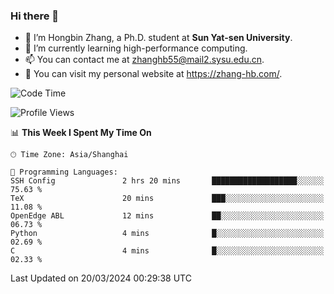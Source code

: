 ### Hi there 👋

- 🔭 I’m Hongbin Zhang, a Ph.D. student at **Sun Yat-sen University**.
- 🌱 I’m currently learning high-performance computing.
- 📫 You can contact me at zhanghb55@mail2.sysu.edu.cn.
- 👀 You can visit my personal website at https://zhang-hb.com/.

<!--START_SECTION:waka-->
![Code Time](http://img.shields.io/badge/Code%20Time-309%20hrs%2034%20mins-blue)

![Profile Views](http://img.shields.io/badge/Profile%20Views-0-blue)

📊 **This Week I Spent My Time On** 

```text
🕑︎ Time Zone: Asia/Shanghai

💬 Programming Languages: 
SSH Config               2 hrs 20 mins       ███████████████████░░░░░░   75.63 % 
TeX                      20 mins             ███░░░░░░░░░░░░░░░░░░░░░░   11.08 % 
OpenEdge ABL             12 mins             ██░░░░░░░░░░░░░░░░░░░░░░░   06.73 % 
Python                   4 mins              █░░░░░░░░░░░░░░░░░░░░░░░░   02.69 % 
C                        4 mins              █░░░░░░░░░░░░░░░░░░░░░░░░   02.33 % 
```


 Last Updated on 20/03/2024 00:29:38 UTC
<!--END_SECTION:waka-->

